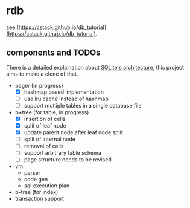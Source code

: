 # rdb

see [https://cstack.github.io/db_tutorial](https://cstack.github.io/db_tutorial).

## components and TODOs

There is a detailed explaination about [SQLite's architecture](http://www.sqlite.org/arch.html), this project aims to make a clone of that.

- pager (in progress)
  - [x] hashmap based implementation
  - [ ] use lru cache instead of hashmap
  - [ ] support mutliple tables in a single database file
- b+tree (for table, in progress)
  - [x] insertion of cells
  - [x] split of leaf node
  - [x] update parent node after leaf node split
  - [ ] split of internal node
  - [ ] removal of cells
  - [ ] support arbitrary table schema
  - [ ] page structure needs to be revised
- vm
  - parser
  - code gen
  - sql execution plan
- b-tree (for index)
- transaction support
